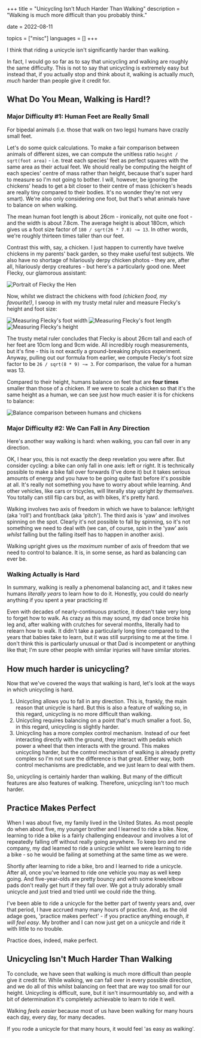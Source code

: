 +++
title = "Unicycling Isn't Much Harder Than Walking"
description = "Walking is much more difficult than you probably think."

date = 2022-08-11

topics = ["misc"]
languages = []
+++

I think that riding a unicycle isn't significantly harder than walking.

In fact, I would go so far as to say that unicycling and walking are roughly the same difficulty.
This is not to say that unicycling is extremely easy but instead that, if you actually stop and
think about it, walking is actually _much, much_ harder than people give it credit for.

## What Do You Mean, Walking is Hard!?

### Major Difficulty #1: Human Feet are Really Small

For bipedal animals (i.e. those that walk on two legs) humans have crazily small feet.

Let's do some quick calculations.  To make a fair comparison between animals of different sizes, we
can compute the unitless ratio `height / sqrt(foot area)` - i.e. treat each species' feet as perfect
squares with the same area as their actual feet.  We should really be computing the height of each
species' centre of mass rather than height, because that's super hard to measure so I'm not going to
bother.  I will, however, be ignoring the chickens' heads to get a bit closer to their centre of
mass (chicken's heads are really tiny compared to their bodies.  It's no wonder they're not very
smart). We're also only considering one foot, but that's what animals have to balance on when
walking.

The mean human foot length is about 26cm - ironically, not quite one foot - and the width is about
7.8cm.  The average height is about 180cm, which gives us a foot size factor of
`180 / sqrt(26 * 7.8) ~= 13`.  In other words, we're roughly thirteen times taller than our feet.

Contrast this with, say, a chicken.  I just happen to currently have twelve chickens in my
parents' back garden, so they make useful test subjects.  We also have no shortage of hilariously
derpy chicken photos - they are, after all, hilariously derpy creatures - but here's a particularly
good one.  Meet Flecky, our glamorous assistant:

![Portrait of Flecky the Hen](unicycling-vs-walking/flecky-portrait.jpg)

Now, whilst we distract the chickens with food _(chicken food, my favourite!)_, I swoop in with my
trusty metal ruler and measure Flecky's height and foot size:

<!-- TODO: Replace these with `png`s -->
<p class="side-by-side-images">
    <img alt="Measuring Flecky's foot width" src="unicycling-vs-walking/flecky-width.jpg" />
    <img alt="Measuring Flecky's foot length" src="unicycling-vs-walking/flecky-length.jpg" />
    <img alt="Measuring Flecky's height" src="unicycling-vs-walking/flecky-height.jpg" />
</p>

The trusty metal ruler concludes that Flecky is about 26cm tall and each of her feet are 10cm
long and 9cm wide.  All incredibly rough measurements, but it's fine - this is not exactly a
ground-breaking physics experiment.  Anyway, pulling out our formula from earlier, we compute
Flecky's foot size factor to be `26 / sqrt(8 * 9) ~= 3`.  For comparison, the value for a human was
13.

Compared to their height, humans balance on feet that are **four times** smaller than those of a
chicken.  If we were to scale a chicken so that it's the same height as a human, we can see just how
much easier it is for chickens to balance:

![Balance comparison between humans and chickens](unicycling-vs-walking/balancing.svg)

### Major Difficulty #2: We Can Fall in Any Direction

Here's another way walking is hard: when walking, you can fall over in any direction.

OK, I hear you, this is not exactly the deep revelation you were after.  But consider cycling: a
bike can only fall in one axis: left or right.  It is technically possible to make a bike
fall over forwards (I've done it) but it takes serious amounts of energy and you have to be going
quite fast before it's possible at all.  It's really not something you have to worry about while
learning.  And other vehicles, like cars or tricycles, will literally stay upright _by themselves_.
You totally can still flip cars but, as with bikes, it's pretty hard.

Walking involves two axis of freedom in which we have to balance: left/right (aka 'roll') and
front/back (aka 'pitch').  The third axis is 'yaw' and involves spinning on the spot.  Clearly it's
not possible to fall by spinning, so it's not something we need to deal with (we can, of course,
spin in the 'yaw' axis _whilst_ falling but the falling itself has to happen in another axis).

Walking upright gives us _the maximum_ number of axis of freedom that we need to control to
balance.  It is, in some sense, as hard as balancing can ever be.

### Walking Actually is Hard

In summary, walking is really a phenomenal balancing act, and it takes new humans _literally
years_ to learn how to do it.  Honestly, you could do nearly anything if you spent a year practicing
it!

Even with decades of nearly-continuous practice, it doesn't take very long to forget how to walk.  As
crazy as this may sound, my dad once broke his leg and, after walking with crutches for several
months, literally had to relearn how to walk.  It didn't take a particularly long time compared to
the years that babies take to learn, but it was still surprising to me at the time.  I don't think
this is particularly unusual or that Dad is incompetent or anything like that; I'm sure other people
with similar injuries will have similar stories.

## How much harder is unicycling?

Now that we've covered the ways that walking is hard, let's look at the ways in which unicycling
is hard.

1. Unicycling allows you to fall in any direction.  This is, frankly, the main reason that
   unicycle is hard.  But this is also a feature of walking so, in this regard, unicycling is no more
   difficult than walking.
2. Unicycling requires balancing on a point that's much smaller a foot.  So, in this regard,
   unicycling is slightly harder.
3. Unicycling has a more complex control mechanism.  Instead of our feet interacting directly
   with the ground, they interact with pedals which power a wheel that then interacts with the
   ground.  This makes unicycling harder, but the control mechanism of walking is already pretty
   complex so I'm not sure the difference is that great.  Either way, both control mechanisms are
   predictable, and we just learn to deal with them.

So, unicycling is certainly harder than walking.  But many of the difficult features are also
features of walking.  Therefore, unicycling isn't too much harder.

## Practice Makes Perfect

When I was about five, my family lived in the United States.  As most people do when about five, my
younger brother and I learned to ride a bike.  Now, learning to ride a bike is a fairly challenging
endeavour and involves a lot of repeatedly falling off without really going anywhere.  To keep bro
and me company, my dad learned to ride a unicycle whilst we were learning to ride a bike - so he
would be failing at something at the same time as we were.

Shortly after learning to ride a bike, bro and I learned to ride a unicycle.  After all, once you've
learned to ride one vehicle you may as well keep going.  And five-year-olds are pretty bouncy and
with some knee/elbow pads don't really get hurt if they fall over.  We got a truly adorably small
unicycle and just tried and tried until we could ride the thing.

I've been able to ride a unicycle for the better part of twenty years and, over that period, I have
accrued many many hours of practice.  And, as the old adage goes, 'practice makes
perfect' - if you practice anything enough, _it will feel easy_.  My brother and I can now just get
on a unicycle and ride it with little to no trouble.

Practice does, indeed, make perfect.

## Unicycling Isn't Much Harder Than Walking

To conclude, we have seen that walking is much more difficult than people give it credit for.  While
walking, we can fall over in every possible direction, and we do all of this whilst balancing on
feet that are way too small for our height.  Unicycling is difficult, sure, but it isn't
insurmountably so, and with a bit of determination it's completely achievable to learn to ride it
well.

Walking _feels easier_ because most of us have been walking for many hours each day, every day,
for many decades.

If you rode a unicycle for that many hours, it would feel 'as easy as walking'.
